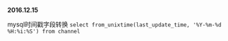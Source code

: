 **2016.12.15**

mysql时间戳字段转换
```select from_unixtime(last_update_time, '%Y-%m-%d %H:%i:%S') from channel```